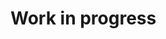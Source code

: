 # Work in progress

<div>                        <script type="text/javascript">window.PlotlyConfig = {MathJaxConfig: 'local'};</script>
        <script src="https://cdn.plot.ly/plotly-2.12.1.min.js"></script>                <div id="9d1c1fc0-b4a8-48ee-9501-fba2fee33ad7" class="plotly-graph-div" style="height:100%; width:100%;"></div>            <script type="text/javascript">                                    window.PLOTLYENV=window.PLOTLYENV || {};                                    if (document.getElementById("9d1c1fc0-b4a8-48ee-9501-fba2fee33ad7")) {                    Plotly.newPlot(                        "9d1c1fc0-b4a8-48ee-9501-fba2fee33ad7",                        [{"mode":"markers","name":"markers","x":[0.0,0.010101010101010102,0.020202020202020204,0.030303030303030304,0.04040404040404041,0.05050505050505051,0.06060606060606061,0.07070707070707072,0.08080808080808081,0.09090909090909091,0.10101010101010102,0.11111111111111112,0.12121212121212122,0.13131313131313133,0.14141414141414144,0.15151515151515152,0.16161616161616163,0.17171717171717174,0.18181818181818182,0.19191919191919193,0.20202020202020204,0.21212121212121213,0.22222222222222224,0.23232323232323235,0.24242424242424243,0.25252525252525254,0.26262626262626265,0.27272727272727276,0.2828282828282829,0.29292929292929293,0.30303030303030304,0.31313131313131315,0.32323232323232326,0.33333333333333337,0.3434343434343435,0.3535353535353536,0.36363636363636365,0.37373737373737376,0.38383838383838387,0.393939393939394,0.4040404040404041,0.4141414141414142,0.42424242424242425,0.43434343434343436,0.4444444444444445,0.4545454545454546,0.4646464646464647,0.4747474747474748,0.48484848484848486,0.494949494949495,0.5050505050505051,0.5151515151515152,0.5252525252525253,0.5353535353535354,0.5454545454545455,0.5555555555555556,0.5656565656565657,0.5757575757575758,0.5858585858585859,0.595959595959596,0.6060606060606061,0.6161616161616162,0.6262626262626263,0.6363636363636365,0.6464646464646465,0.6565656565656566,0.6666666666666667,0.6767676767676768,0.686868686868687,0.696969696969697,0.7070707070707072,0.7171717171717172,0.7272727272727273,0.7373737373737375,0.7474747474747475,0.7575757575757577,0.7676767676767677,0.7777777777777778,0.787878787878788,0.797979797979798,0.8080808080808082,0.8181818181818182,0.8282828282828284,0.8383838383838385,0.8484848484848485,0.8585858585858587,0.8686868686868687,0.8787878787878789,0.888888888888889,0.8989898989898991,0.9090909090909092,0.9191919191919192,0.9292929292929294,0.9393939393939394,0.9494949494949496,0.9595959595959597,0.9696969696969697,0.9797979797979799,0.98989898989899,1.0],"y":[5.496714153011233,4.861735698828816,5.6476885381006925,6.523029856408026,4.765846625276664,4.765863043050819,6.5792128155073915,5.7674347291529084,4.530525614065048,5.542560043585965,4.536582307187538,4.5342702464297435,5.241962271566035,3.086719755342202,3.2750821674869672,4.437712470759028,3.9871688796655764,5.314247332595274,4.091975924478789,3.5876962986647083,6.465648768921554,4.774223699513464,5.067528204687924,3.575251813786543,4.455617275474817,5.110922589709866,3.8490064225776974,5.3756980183456715,4.399361310081195,4.708306250206723,4.398293387770603,6.852278184508938,4.986502775262066,3.9422890710440996,5.822544912103189,3.7791563500289778,5.208863595004756,3.040329876120224,3.6718139511015693,5.1968612358691235,5.738466579995411,5.17136828118997,4.88435171761176,4.698896304410711,3.5214780096325726,4.280155791605291,4.539361229040212,6.057122226218915,5.343618289568461,3.236959844637266,5.3240839693947954,4.6149177195836835,4.323077999694041,5.611676288840868,6.030999522495951,5.931280119116199,4.160782476777362,4.690787624148785,5.331263431403564,5.975545127122359,4.52082576215471,4.8143410233361825,3.893665025993972,3.803793375919329,5.812525822394198,6.356240028570823,4.927989878419666,6.003532897892024,5.361636025047634,4.354880245394876,5.361395605508414,6.538036566465969,4.964173960890048,6.564643655814006,2.3802548959102556,5.821902504375224,5.087047068238172,4.7009926495341325,5.091760776535502,3.012431085399107,4.780328112162488,5.357112571511746,6.477894044741516,4.481729781726353,4.191506397106813,4.498242956415464,5.915402117702074,5.3287511096596845,4.470239796232962,5.513267433113356,5.0970775493480405,5.968644990532889,4.297946906122648,4.672337853402232,4.607891846867842,3.5364850518678814,5.296120277064576,5.261055272179889,5.005113456642461,4.765412866624853],"type":"scatter"},{"mode":"lines","name":"lines","x":[0.0,0.010101010101010102,0.020202020202020204,0.030303030303030304,0.04040404040404041,0.05050505050505051,0.06060606060606061,0.07070707070707072,0.08080808080808081,0.09090909090909091,0.10101010101010102,0.11111111111111112,0.12121212121212122,0.13131313131313133,0.14141414141414144,0.15151515151515152,0.16161616161616163,0.17171717171717174,0.18181818181818182,0.19191919191919193,0.20202020202020204,0.21212121212121213,0.22222222222222224,0.23232323232323235,0.24242424242424243,0.25252525252525254,0.26262626262626265,0.27272727272727276,0.2828282828282829,0.29292929292929293,0.30303030303030304,0.31313131313131315,0.32323232323232326,0.33333333333333337,0.3434343434343435,0.3535353535353536,0.36363636363636365,0.37373737373737376,0.38383838383838387,0.393939393939394,0.4040404040404041,0.4141414141414142,0.42424242424242425,0.43434343434343436,0.4444444444444445,0.4545454545454546,0.4646464646464647,0.4747474747474748,0.48484848484848486,0.494949494949495,0.5050505050505051,0.5151515151515152,0.5252525252525253,0.5353535353535354,0.5454545454545455,0.5555555555555556,0.5656565656565657,0.5757575757575758,0.5858585858585859,0.595959595959596,0.6060606060606061,0.6161616161616162,0.6262626262626263,0.6363636363636365,0.6464646464646465,0.6565656565656566,0.6666666666666667,0.6767676767676768,0.686868686868687,0.696969696969697,0.7070707070707072,0.7171717171717172,0.7272727272727273,0.7373737373737375,0.7474747474747475,0.7575757575757577,0.7676767676767677,0.7777777777777778,0.787878787878788,0.797979797979798,0.8080808080808082,0.8181818181818182,0.8282828282828284,0.8383838383838385,0.8484848484848485,0.8585858585858587,0.8686868686868687,0.8787878787878789,0.888888888888889,0.8989898989898991,0.9090909090909092,0.9191919191919192,0.9292929292929294,0.9393939393939394,0.9494949494949496,0.9595959595959597,0.9696969696969697,0.9797979797979799,0.98989898989899,1.0],"y":[0.4967141530112327,-0.13826430117118466,0.6476885381006925,1.5230298564080254,-0.23415337472333597,-0.23413695694918055,1.5792128155073915,0.7674347291529088,-0.4694743859349521,0.5425600435859647,-0.46341769281246226,-0.46572975357025687,0.24196227156603412,-1.913280244657798,-1.7249178325130328,-0.5622875292409727,-1.0128311203344238,0.3142473325952739,-0.9080240755212109,-1.4123037013352915,1.465648768921554,-0.22577630048653566,0.06752820468792384,-1.4247481862134568,-0.5443827245251827,0.11092258970986608,-1.1509935774223028,0.37569801834567196,-0.600638689918805,-0.2916937497932768,-0.6017066122293969,1.8522781845089378,-0.013497224737933921,-1.0577109289559004,0.822544912103189,-1.2208436499710222,0.2088635950047554,-1.9596701238797756,-1.3281860488984305,0.19686123586912352,0.7384665799954104,0.1713682811899705,-0.11564828238824053,-0.3011036955892888,-1.4785219903674274,-0.7198442083947086,-0.4606387709597875,1.0571222262189157,0.3436182895684614,-1.763040155362734,0.324083969394795,-0.38508228041631654,-0.6769220003059587,0.6116762888408679,1.030999522495951,0.9312801191161986,-0.8392175232226385,-0.3092123758512146,0.33126343140356396,0.9755451271223592,-0.47917423784528995,-0.18565897666381712,-1.1063349740060282,-1.1962066240806708,0.812525822394198,1.356240028570823,-0.07201012158033385,1.0035328978920242,0.36163602504763415,-0.6451197546051243,0.36139560550841393,1.5380365664659692,-0.03582603910995154,1.5646436558140062,-2.6197451040897444,0.8219025043752238,0.08704706823817122,-0.29900735046586746,0.0917607765355023,-1.9875689146008928,-0.21967188783751193,0.3571125715117464,1.477894044741516,-0.5182702182736474,-0.8084936028931876,-0.5017570435845365,0.9154021177020741,0.32875110965968446,-0.5297602037670388,0.5132674331133561,0.09707754934804039,0.9686449905328892,-0.7020530938773524,-0.3276621465977682,-0.39210815313215763,-1.4635149481321186,0.29612027706457605,0.26105527217988933,0.00511345664246089,-0.23458713337514692],"type":"scatter"},{"mode":"lines+markers","name":"lines+markers","x":[0.0,0.010101010101010102,0.020202020202020204,0.030303030303030304,0.04040404040404041,0.05050505050505051,0.06060606060606061,0.07070707070707072,0.08080808080808081,0.09090909090909091,0.10101010101010102,0.11111111111111112,0.12121212121212122,0.13131313131313133,0.14141414141414144,0.15151515151515152,0.16161616161616163,0.17171717171717174,0.18181818181818182,0.19191919191919193,0.20202020202020204,0.21212121212121213,0.22222222222222224,0.23232323232323235,0.24242424242424243,0.25252525252525254,0.26262626262626265,0.27272727272727276,0.2828282828282829,0.29292929292929293,0.30303030303030304,0.31313131313131315,0.32323232323232326,0.33333333333333337,0.3434343434343435,0.3535353535353536,0.36363636363636365,0.37373737373737376,0.38383838383838387,0.393939393939394,0.4040404040404041,0.4141414141414142,0.42424242424242425,0.43434343434343436,0.4444444444444445,0.4545454545454546,0.4646464646464647,0.4747474747474748,0.48484848484848486,0.494949494949495,0.5050505050505051,0.5151515151515152,0.5252525252525253,0.5353535353535354,0.5454545454545455,0.5555555555555556,0.5656565656565657,0.5757575757575758,0.5858585858585859,0.595959595959596,0.6060606060606061,0.6161616161616162,0.6262626262626263,0.6363636363636365,0.6464646464646465,0.6565656565656566,0.6666666666666667,0.6767676767676768,0.686868686868687,0.696969696969697,0.7070707070707072,0.7171717171717172,0.7272727272727273,0.7373737373737375,0.7474747474747475,0.7575757575757577,0.7676767676767677,0.7777777777777778,0.787878787878788,0.797979797979798,0.8080808080808082,0.8181818181818182,0.8282828282828284,0.8383838383838385,0.8484848484848485,0.8585858585858587,0.8686868686868687,0.8787878787878789,0.888888888888889,0.8989898989898991,0.9090909090909092,0.9191919191919192,0.9292929292929294,0.9393939393939394,0.9494949494949496,0.9595959595959597,0.9696969696969697,0.9797979797979799,0.98989898989899,1.0],"y":[-4.503285846988767,-5.138264301171184,-4.3523114618993075,-3.4769701435919744,-5.234153374723336,-5.234136956949181,-3.4207871844926085,-4.2325652708470916,-5.469474385934952,-4.457439956414035,-5.463417692812462,-5.4657297535702565,-4.758037728433965,-6.913280244657798,-6.724917832513032,-5.562287529240972,-6.012831120334424,-4.685752667404726,-5.908024075521211,-6.412303701335292,-3.534351231078446,-5.225776300486536,-4.932471795312076,-6.424748186213456,-5.544382724525183,-4.889077410290134,-6.150993577422303,-4.6243019816543285,-5.600638689918805,-5.291693749793277,-5.601706612229397,-3.147721815491062,-5.013497224737934,-6.057710928955901,-4.177455087896811,-6.220843649971022,-4.791136404995244,-6.959670123879776,-6.328186048898431,-4.8031387641308765,-4.261533420004589,-4.82863171881003,-5.11564828238824,-5.301103695589289,-6.478521990367428,-5.719844208394709,-5.460638770959788,-3.9428777737810843,-4.656381710431539,-6.763040155362734,-4.6759160306052046,-5.3850822804163165,-5.676922000305959,-4.388323711159132,-3.969000477504049,-4.068719880883801,-5.839217523222638,-5.309212375851215,-4.668736568596436,-4.024454872877641,-5.47917423784529,-5.1856589766638175,-6.106334974006028,-6.196206624080671,-4.187474177605802,-3.6437599714291773,-5.072010121580334,-3.996467102107976,-4.638363974952366,-5.645119754605124,-4.638604394491586,-3.461963433534031,-5.035826039109952,-3.435356344185994,-7.619745104089745,-4.178097495624776,-4.912952931761828,-5.2990073504658675,-4.908239223464498,-6.987568914600892,-5.219671887837512,-4.642887428488254,-3.5221059552584837,-5.518270218273647,-5.808493602893187,-5.501757043584536,-4.084597882297926,-4.6712488903403155,-5.529760203767038,-4.486732566886644,-4.9029224506519595,-4.031355009467111,-5.702053093877352,-5.327662146597768,-5.392108153132158,-6.463514948132119,-4.703879722935424,-4.738944727820111,-4.994886543357539,-5.234587133375147],"type":"scatter"}],                        {"title":{"text":"Line Chart Examples"},"template":{"data":{"histogram2dcontour":[{"type":"histogram2dcontour","colorbar":{"outlinewidth":0,"ticks":""},"colorscale":[[0.0,"#0d0887"],[0.1111111111111111,"#46039f"],[0.2222222222222222,"#7201a8"],[0.3333333333333333,"#9c179e"],[0.4444444444444444,"#bd3786"],[0.5555555555555556,"#d8576b"],[0.6666666666666666,"#ed7953"],[0.7777777777777778,"#fb9f3a"],[0.8888888888888888,"#fdca26"],[1.0,"#f0f921"]]}],"choropleth":[{"type":"choropleth","colorbar":{"outlinewidth":0,"ticks":""}}],"histogram2d":[{"type":"histogram2d","colorbar":{"outlinewidth":0,"ticks":""},"colorscale":[[0.0,"#0d0887"],[0.1111111111111111,"#46039f"],[0.2222222222222222,"#7201a8"],[0.3333333333333333,"#9c179e"],[0.4444444444444444,"#bd3786"],[0.5555555555555556,"#d8576b"],[0.6666666666666666,"#ed7953"],[0.7777777777777778,"#fb9f3a"],[0.8888888888888888,"#fdca26"],[1.0,"#f0f921"]]}],"heatmap":[{"type":"heatmap","colorbar":{"outlinewidth":0,"ticks":""},"colorscale":[[0.0,"#0d0887"],[0.1111111111111111,"#46039f"],[0.2222222222222222,"#7201a8"],[0.3333333333333333,"#9c179e"],[0.4444444444444444,"#bd3786"],[0.5555555555555556,"#d8576b"],[0.6666666666666666,"#ed7953"],[0.7777777777777778,"#fb9f3a"],[0.8888888888888888,"#fdca26"],[1.0,"#f0f921"]]}],"heatmapgl":[{"type":"heatmapgl","colorbar":{"outlinewidth":0,"ticks":""},"colorscale":[[0.0,"#0d0887"],[0.1111111111111111,"#46039f"],[0.2222222222222222,"#7201a8"],[0.3333333333333333,"#9c179e"],[0.4444444444444444,"#bd3786"],[0.5555555555555556,"#d8576b"],[0.6666666666666666,"#ed7953"],[0.7777777777777778,"#fb9f3a"],[0.8888888888888888,"#fdca26"],[1.0,"#f0f921"]]}],"contourcarpet":[{"type":"contourcarpet","colorbar":{"outlinewidth":0,"ticks":""}}],"contour":[{"type":"contour","colorbar":{"outlinewidth":0,"ticks":""},"colorscale":[[0.0,"#0d0887"],[0.1111111111111111,"#46039f"],[0.2222222222222222,"#7201a8"],[0.3333333333333333,"#9c179e"],[0.4444444444444444,"#bd3786"],[0.5555555555555556,"#d8576b"],[0.6666666666666666,"#ed7953"],[0.7777777777777778,"#fb9f3a"],[0.8888888888888888,"#fdca26"],[1.0,"#f0f921"]]}],"surface":[{"type":"surface","colorbar":{"outlinewidth":0,"ticks":""},"colorscale":[[0.0,"#0d0887"],[0.1111111111111111,"#46039f"],[0.2222222222222222,"#7201a8"],[0.3333333333333333,"#9c179e"],[0.4444444444444444,"#bd3786"],[0.5555555555555556,"#d8576b"],[0.6666666666666666,"#ed7953"],[0.7777777777777778,"#fb9f3a"],[0.8888888888888888,"#fdca26"],[1.0,"#f0f921"]]}],"mesh3d":[{"type":"mesh3d","colorbar":{"outlinewidth":0,"ticks":""}}],"scatter":[{"fillpattern":{"fillmode":"overlay","size":10,"solidity":0.2},"type":"scatter"}],"parcoords":[{"type":"parcoords","line":{"colorbar":{"outlinewidth":0,"ticks":""}}}],"scatterpolargl":[{"type":"scatterpolargl","marker":{"colorbar":{"outlinewidth":0,"ticks":""}}}],"bar":[{"error_x":{"color":"#2a3f5f"},"error_y":{"color":"#2a3f5f"},"marker":{"line":{"color":"#E5ECF6","width":0.5},"pattern":{"fillmode":"overlay","size":10,"solidity":0.2}},"type":"bar"}],"scattergeo":[{"type":"scattergeo","marker":{"colorbar":{"outlinewidth":0,"ticks":""}}}],"scatterpolar":[{"type":"scatterpolar","marker":{"colorbar":{"outlinewidth":0,"ticks":""}}}],"histogram":[{"marker":{"pattern":{"fillmode":"overlay","size":10,"solidity":0.2}},"type":"histogram"}],"scattergl":[{"type":"scattergl","marker":{"colorbar":{"outlinewidth":0,"ticks":""}}}],"scatter3d":[{"type":"scatter3d","line":{"colorbar":{"outlinewidth":0,"ticks":""}},"marker":{"colorbar":{"outlinewidth":0,"ticks":""}}}],"scattermapbox":[{"type":"scattermapbox","marker":{"colorbar":{"outlinewidth":0,"ticks":""}}}],"scatterternary":[{"type":"scatterternary","marker":{"colorbar":{"outlinewidth":0,"ticks":""}}}],"scattercarpet":[{"type":"scattercarpet","marker":{"colorbar":{"outlinewidth":0,"ticks":""}}}],"carpet":[{"aaxis":{"endlinecolor":"#2a3f5f","gridcolor":"white","linecolor":"white","minorgridcolor":"white","startlinecolor":"#2a3f5f"},"baxis":{"endlinecolor":"#2a3f5f","gridcolor":"white","linecolor":"white","minorgridcolor":"white","startlinecolor":"#2a3f5f"},"type":"carpet"}],"table":[{"cells":{"fill":{"color":"#EBF0F8"},"line":{"color":"white"}},"header":{"fill":{"color":"#C8D4E3"},"line":{"color":"white"}},"type":"table"}],"barpolar":[{"marker":{"line":{"color":"#E5ECF6","width":0.5},"pattern":{"fillmode":"overlay","size":10,"solidity":0.2}},"type":"barpolar"}],"pie":[{"automargin":true,"type":"pie"}]},"layout":{"autotypenumbers":"strict","colorway":["#636efa","#EF553B","#00cc96","#ab63fa","#FFA15A","#19d3f3","#FF6692","#B6E880","#FF97FF","#FECB52"],"font":{"color":"#2a3f5f"},"hovermode":"closest","hoverlabel":{"align":"left"},"paper_bgcolor":"white","plot_bgcolor":"#E5ECF6","polar":{"bgcolor":"#E5ECF6","angularaxis":{"gridcolor":"white","linecolor":"white","ticks":""},"radialaxis":{"gridcolor":"white","linecolor":"white","ticks":""}},"ternary":{"bgcolor":"#E5ECF6","aaxis":{"gridcolor":"white","linecolor":"white","ticks":""},"baxis":{"gridcolor":"white","linecolor":"white","ticks":""},"caxis":{"gridcolor":"white","linecolor":"white","ticks":""}},"coloraxis":{"colorbar":{"outlinewidth":0,"ticks":""}},"colorscale":{"sequential":[[0.0,"#0d0887"],[0.1111111111111111,"#46039f"],[0.2222222222222222,"#7201a8"],[0.3333333333333333,"#9c179e"],[0.4444444444444444,"#bd3786"],[0.5555555555555556,"#d8576b"],[0.6666666666666666,"#ed7953"],[0.7777777777777778,"#fb9f3a"],[0.8888888888888888,"#fdca26"],[1.0,"#f0f921"]],"sequentialminus":[[0.0,"#0d0887"],[0.1111111111111111,"#46039f"],[0.2222222222222222,"#7201a8"],[0.3333333333333333,"#9c179e"],[0.4444444444444444,"#bd3786"],[0.5555555555555556,"#d8576b"],[0.6666666666666666,"#ed7953"],[0.7777777777777778,"#fb9f3a"],[0.8888888888888888,"#fdca26"],[1.0,"#f0f921"]],"diverging":[[0,"#8e0152"],[0.1,"#c51b7d"],[0.2,"#de77ae"],[0.3,"#f1b6da"],[0.4,"#fde0ef"],[0.5,"#f7f7f7"],[0.6,"#e6f5d0"],[0.7,"#b8e186"],[0.8,"#7fbc41"],[0.9,"#4d9221"],[1,"#276419"]]},"xaxis":{"gridcolor":"white","linecolor":"white","ticks":"","title":{"standoff":15},"zerolinecolor":"white","automargin":true,"zerolinewidth":2},"yaxis":{"gridcolor":"white","linecolor":"white","ticks":"","title":{"standoff":15},"zerolinecolor":"white","automargin":true,"zerolinewidth":2},"scene":{"xaxis":{"backgroundcolor":"#E5ECF6","gridcolor":"white","linecolor":"white","showbackground":true,"ticks":"","zerolinecolor":"white","gridwidth":2},"yaxis":{"backgroundcolor":"#E5ECF6","gridcolor":"white","linecolor":"white","showbackground":true,"ticks":"","zerolinecolor":"white","gridwidth":2},"zaxis":{"backgroundcolor":"#E5ECF6","gridcolor":"white","linecolor":"white","showbackground":true,"ticks":"","zerolinecolor":"white","gridwidth":2}},"shapedefaults":{"line":{"color":"#2a3f5f"}},"annotationdefaults":{"arrowcolor":"#2a3f5f","arrowhead":0,"arrowwidth":1},"geo":{"bgcolor":"white","landcolor":"#E5ECF6","subunitcolor":"white","showland":true,"showlakes":true,"lakecolor":"white"},"title":{"x":0.05},"mapbox":{"style":"light"}}}},                        {"responsive": true}                    )                };                            </script>        </div>
